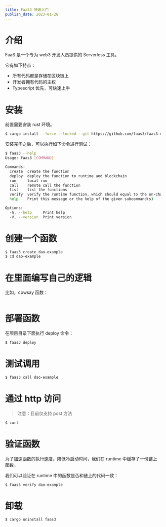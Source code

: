 ```yaml
---
title: FaaS3 快速入门
publish_date: 2023-01-26
---
```


# 介绍

FaaS 是一个专为 web3 开发人员提供的 Serverless 工具。

它有如下特点：

- 所有代码都是存储在区块链上
- 开发者拥有代码的主权
- Typescript 优先，可快速上手

# 安装

前置需要安装 rust 环境。

```bash
$ cargo install --force --locked --git https://github.com/faas3/faas3-cli.git faas3
```

安装完毕之后，可以执行如下命令进行测试：

```bash
$ faas3 --help
Usage: faas3 [COMMAND]

Commands:
  create  create the function
  deploy  deploy the function to runtime and blockchain
  run     local run
  call    remote call the function
  list    list the functions
  verify  verify the runtime function, which should equal to the on-chain code
  help    Print this message or the help of the given subcommand(s)

Options:
  -h, --help     Print help
  -V, --version  Print version
```

# 创建一个函数

```bash
$ faas3 create dao-example
$ cd dao-example
```

# 在里面编写自己的逻辑

比如，cowsay 函数：

```ts

```

# 部署函数

在项目目录下面执行 deploy 命令：

```bash
$ faas3 deploy
```

# 测试调用

```bash
$ faas3 call dao-example
```

# 通过 http 访问

> 注意：目前仅支持 post 方法

```bash
$ curl
```

# 验证函数

为了加速函数的执行速度，降低冷启动时间，我们在 runtime 中缓存了一份链上函数。

我们可以验证在 runtime 中的函数是否和链上的代码一致：

```bash
$ faas3 verify dao-example
```

# 卸载

```bash
$ cargo uninstall faas3
```
